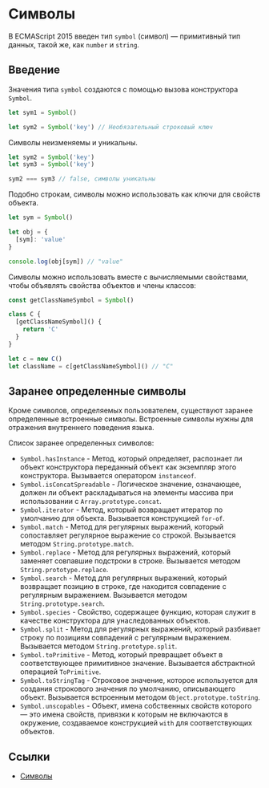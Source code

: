 # Символы

В ECMAScript 2015 введен тип `symbol` (символ) — примитивный тип данных, такой же, как `number` и `string`.

## Введение

Значения типа `symbol` создаются с помощью вызова конструктора `Symbol`.

```ts
let sym1 = Symbol()

let sym2 = Symbol('key') // Необязательный строковый ключ
```

Символы неизменяемы и уникальны.

```ts
let sym2 = Symbol('key')
let sym3 = Symbol('key')

sym2 === sym3 // false, символы уникальны
```

Подобно строкам, символы можно использовать как ключи для свойств объекта.

```ts
let sym = Symbol()

let obj = {
  [sym]: 'value'
}

console.log(obj[sym]) // "value"
```

Символы можно использовать вместе с вычисляемыми свойствами, чтобы объявлять свойства объектов и члены классов:

```ts
const getClassNameSymbol = Symbol()

class C {
  [getClassNameSymbol]() {
    return 'C'
  }
}

let c = new C()
let className = c[getClassNameSymbol]() // "C"
```

## Заранее определенные символы

Кроме символов, определяемых пользователем, существуют заранее определенные встроенные символы.
Встроенные символы нужны для отражения внутреннего поведения языка.

Список заранее определенных символов:

- `Symbol.hasInstance` - Метод, который определяет, распознает ли объект конструктора переданный объект как экземпляр этого конструктора. Вызывается оператором `instanceof`.
- `Symbol.isConcatSpreadable` - Логическое значение, означающее, должен ли объект раскладываться на элементы массива при использовании с `Array.prototype.concat`.
- `Symbol.iterator` - Метод, который возвращает итератор по умолчанию для объекта. Вызывается конструкцией `for-of`.
- `Symbol.match` - Метод для регулярных выражений, который сопоставляет регулярное выражение со строкой. Вызывается методом `String.prototype.match`.
- `Symbol.replace` - Метод для регулярных выражений, который заменяет совпавшие подстроки в строке. Вызывается методом `String.prototype.replace`.
- `Symbol.search` - Метод для регулярных выражений, который возвращает позицию в строке, где находится совпадение с регулярным выражением. Вызывается методом `String.prototype.search`.
- `Symbol.species` - Свойство, содержащее функцию, которая служит в качестве конструктора для унаследованных объектов.
- `Symbol.split` - Метод для регулярных выражений, который разбивает строку по позициям совпадений с регулярным выражением. Вызывается методом `String.prototype.split`.
- `Symbol.toPrimitive` - Метод, который превращает объект в соответствующее примитивное значение.
  Вызывается абстрактной операцией `ToPrimitive`.
- `Symbol.toStringTag` - Строковое значение, которое используется для создания строкового значения по умолчанию, описывающего объект. Вызывается встроенным методом `Object.prototype.toString`.
- `Symbol.unscopables` - Объект, имена собственных свойств которого — это имена свойств, привязки к которым не включаются в окружение, создаваемое конструкцией `with` для соответствующих объектов.

## Ссылки

- [Символы](http://typescript-lang.ru/docs/Symbols.html)
